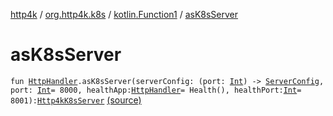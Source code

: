 [http4k](../../index.md) / [org.http4k.k8s](../index.md) / [kotlin.Function1](index.md) / [asK8sServer](./as-k8s-server.md)

# asK8sServer

`fun `[`HttpHandler`](../../org.http4k.core/-http-handler.md)`.asK8sServer(serverConfig: (port: `[`Int`](https://kotlinlang.org/api/latest/jvm/stdlib/kotlin/-int/index.html)`) -> `[`ServerConfig`](../../org.http4k.server/-server-config/index.md)`, port: `[`Int`](https://kotlinlang.org/api/latest/jvm/stdlib/kotlin/-int/index.html)` = 8000, healthApp: `[`HttpHandler`](../../org.http4k.core/-http-handler.md)` = Health(), healthPort: `[`Int`](https://kotlinlang.org/api/latest/jvm/stdlib/kotlin/-int/index.html)` = 8001): `[`Http4kK8sServer`](../-http4k-k8s-server/index.md) [(source)](https://github.com/http4k/http4k/blob/master/http4k-k8s/src/main/kotlin/org/http4k/k8s/Http4kK8sServer.kt#L8)